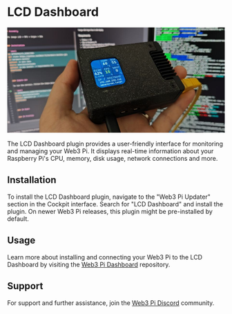 # LCD Dashboard

![LCD Dashboard](https://raw.githubusercontent.com/Web3-Pi/web3-pi-dashboard/refs/heads/main/docs/img/ArgonMainImage1.jpg)

The LCD Dashboard plugin provides a user-friendly interface for monitoring and managing your Web3 Pi. It displays real-time information about your Raspberry Pi's CPU, memory, disk usage, network connections and more.

## Installation

To install the LCD Dashboard plugin, navigate to the "Web3 Pi Updater" section in the Cockpit interface. Search for "LCD Dashboard" and install the plugin. On newer Web3 Pi releases, this plugin might be pre-installed by default.

## Usage

Learn more about installing and connecting your Web3 Pi to the LCD Dashboard by visiting the [Web3 Pi Dashboard](https://github.com/Web3-Pi/web3-pi-dashboard) repository.

## Support

For support and further assistance, join the [Web3 Pi Discord](https://discord.gg/aDMw5zeUZ4) community.
